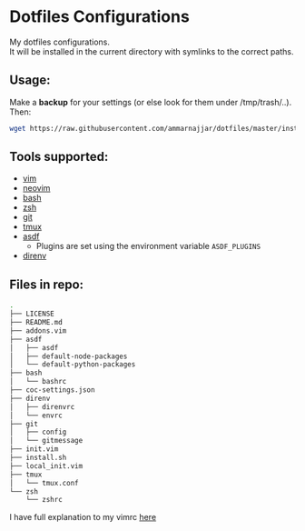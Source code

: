 # Dotfiles Configurations

My dotfiles configurations.  
It will be installed in the current directory with symlinks to the correct paths.  

## Usage:

Make a **backup** for your settings (or else look for them under /tmp/trash/..).  
Then:

```bash
wget https://raw.githubusercontent.com/ammarnajjar/dotfiles/master/install.sh && $0 install.sh
```

## Tools supported:

- [vim](https://github.com/vim/vim)
- [neovim](https://github.com/neovim/neovim)
- [bash](https://www.gnu.org/software/bash/)
- [zsh](https://www.zsh.org/)
- [git](https://git-scm.com/)
- [tmux](https://github.com/tmux/tmux)
- [asdf](https://github.com/asdf-vm/asdf)
    - Plugins are set using the environment variable `ASDF_PLUGINS`
- [direnv](https://github.com/direnv/direnv)

## Files in repo:

```bash
.
├── LICENSE
├── README.md
├── addons.vim
├── asdf
│   ├── asdf
│   ├── default-node-packages
│   └── default-python-packages
├── bash
│   └── bashrc
├── coc-settings.json
├── direnv
│   ├── direnvrc
│   └── envrc
├── git
│   ├── config
│   └── gitmessage
├── init.vim
├── install.sh
├── local_init.vim
├── tmux
│   └── tmux.conf
└── zsh
    └── zshrc
```

I have full explanation to my vimrc [here](https://ammarnajjar.github.io/editors/2016/06/19/Vimrc-Adventure/)
